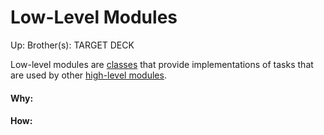 # Low-Level Modules

Up:
Brother(s):
TARGET DECK

Low-level modules are [classes](classes) that provide implementations of tasks that are used by other [high-level modules](high-level_modules).



































#### Why:
#### How:









